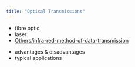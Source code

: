 ```yaml
---
title: "Optical Transmissions"
---
```

- fibre optic
-  laser
-  [Others/infra-red-method-of-data-transmission](Others/infra-red-method-of-data-transmission.md)
* advantages & disadvantages 
*  typical applications
